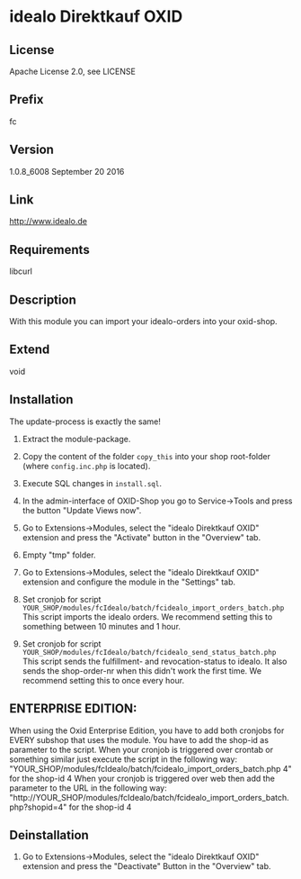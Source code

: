 # idealo Direktkauf OXID

## License
Apache License 2.0, see LICENSE

## Prefix
fc

## Version
1.0.8_6008
September 20 2016

## Link
http://www.idealo.de

## Requirements
libcurl

## Description
With this module you can import your idealo-orders into your oxid-shop.

## Extend
void

## Installation
The update-process is exactly the same!

1. Extract the module-package.
2. Copy the content of the folder `copy_this` into your shop root-folder (where `config.inc.php` is located).
3. Execute SQL changes in `install.sql`.
4. In the admin-interface of OXID-Shop you go to Service->Tools and press the button "Update Views now".
5. Go to Extensions->Modules, select the "idealo Direktkauf OXID" extension and press the "Activate" button in the "Overview" tab.
6. Empty "tmp" folder.
7. Go to Extensions->Modules, select the "idealo Direktkauf OXID" extension and configure the module in the "Settings" tab.
8. Set cronjob for script `YOUR_SHOP/modules/fcIdealo/batch/fcidealo_import_orders_batch.php`
   This script imports the idealo orders.
   We recommend setting this to something between 10 minutes and 1 hour.
   
9. Set cronjob for script `YOUR_SHOP/modules/fcIdealo/batch/fcidealo_send_status_batch.php`
   This script sends the fulfillment- and revocation-status to idealo. It also sends the shop-order-nr when this didn't work the first time.
   We recommend setting this to once every hour.

## ENTERPRISE EDITION:
When using the Oxid Enterprise Edition, you have to add both cronjobs for EVERY subshop that uses the module.
You have to add the shop-id as parameter to the script.
When your cronjob is triggered over crontab or something similar just execute the script in the following way:
"YOUR_SHOP/modules/fcIdealo/batch/fcidealo_import_orders_batch.php 4" for the shop-id 4
When your cronjob is triggered over web then add the parameter to the URL in the following way:
"http://YOUR_SHOP/modules/fcIdealo/batch/fcidealo_import_orders_batch.php?shopid=4" for the shop-id 4

## Deinstallation

1. Go to Extensions->Modules, select the "idealo Direktkauf OXID" extension and press the "Deactivate" Button in the "Overview" tab.
